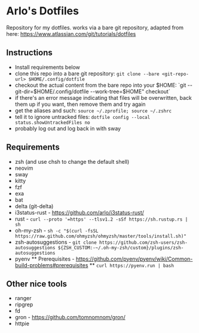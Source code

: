 # Arlo's Dotfiles

Repository for my dotfiles. works via a bare git repository, adapted from here: https://www.atlassian.com/git/tutorials/dotfiles

## Instructions
* Install requirements below
* clone this repo into a bare git repository: `git clone --bare <git-repo-url> $HOME/.config/dotfile`
* checkout the actual content from the bare repo into your $HOME: `git --git-dir=$HOME/.config/dotfile --work-tree=$HOME" checkout`
* if there's an error message indicating that files will be overwritten, back them up if you want, then remove them and try again
* get the aliases and such: `source ~/.zprofile; source ~/.zshrc`
* tell it to ignore untracked files: `dotfile config --local status.showUntrackedFiles no`
* probably log out and log back in with sway


## Requirements
* zsh (and use chsh to change the default shell)
* neovim 
* sway 
* kitty 
* fzf 
* exa
* bat
* delta (git-delta)
* i3status-rust - https://github.com/arlo/i3status-rust/
* rust - `curl --proto '=https' --tlsv1.2 -sSf https://sh.rustup.rs | sh`
* oh-my-zsh - `sh -c "$(curl -fsSL https://raw.github.com/ohmyzsh/ohmyzsh/master/tools/install.sh)"`
* zsh-autosuggestions - `git clone https://github.com/zsh-users/zsh-autosuggestions ${ZSH_CUSTOM:-~/.oh-my-zsh/custom}/plugins/zsh-autosuggestions`
* pyenv
** Prerequisites - https://github.com/pyenv/pyenv/wiki/Common-build-problems#prerequisites
** `curl https://pyenv.run | bash`

## Other nice tools
* ranger 
* ripgrep
* fd 
* gron - https://github.com/tomnomnom/gron/
* httpie
